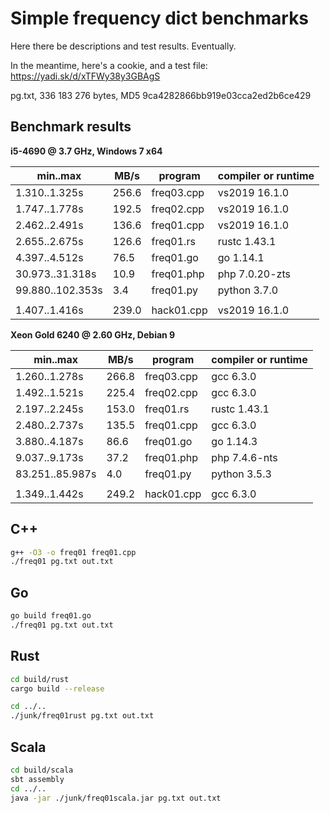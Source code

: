 Simple frequency dict benchmarks
=================================

Here there be descriptions and test results. Eventually.

In the meantime, here's a cookie, and a test file: https://yadi.sk/d/xTFWy38y3GBAgS

pg.txt, 336 183 276 bytes, MD5 9ca4282866bb919e03cca2ed2b6ce429

Benchmark results
------------------

**i5-4690 @ 3.7 GHz, Windows 7 x64**

| min..max         | MB/s  | program    | compiler or runtime |
|------------------|-------|------------|---------------------|
| 1.310..1.325s    | 256.6 | freq03.cpp | vs2019 16.1.0       |
| 1.747..1.778s    | 192.5 | freq02.cpp | vs2019 16.1.0       |
| 2.462..2.491s    | 136.6 | freq01.cpp | vs2019 16.1.0       |
| 2.655..2.675s    | 126.6 | freq01.rs  | rustc 1.43.1        |
| 4.397..4.512s    | 76.5  | freq01.go  | go 1.14.1           |
| 30.973..31.318s  | 10.9  | freq01.php | php 7.0.20-zts      |
| 99.880..102.353s | 3.4   | freq01.py  | python 3.7.0        |
|                  |       |            |                     |
| 1.407..1.416s    | 239.0 | hack01.cpp | vs2019 16.1.0       |

**Xeon Gold 6240 @ 2.60 GHz, Debian 9**

| min..max        | MB/s  | program    | compiler or runtime |
|-----------------|-------|------------|---------------------|
| 1.260..1.278s   | 266.8 | freq03.cpp | gcc 6.3.0           |
| 1.492..1.521s   | 225.4 | freq02.cpp | gcc 6.3.0           |
| 2.197..2.245s   | 153.0 | freq01.rs  | rustc 1.43.1        |
| 2.480..2.737s   | 135.5 | freq01.cpp | gcc 6.3.0           |
| 3.880..4.187s   | 86.6  | freq01.go  | go 1.14.3           |
| 9.037..9.173s   | 37.2  | freq01.php | php 7.4.6-nts       |
| 83.251..85.987s | 4.0   | freq01.py  | python 3.5.3        |
|                 |       |            |                     |
| 1.349..1.442s   | 249.2 | hack01.cpp | gcc 6.3.0           |

C++
----

```bash
g++ -O3 -o freq01 freq01.cpp
./freq01 pg.txt out.txt
```

Go
---

```bash
go build freq01.go
./freq01 pg.txt out.txt
```

Rust
-----

```bash
cd build/rust
cargo build --release

cd ../..
./junk/freq01rust pg.txt out.txt
```

Scala
-----

```bash
cd build/scala
sbt assembly
cd ../..
java -jar ./junk/freq01scala.jar pg.txt out.txt
```


